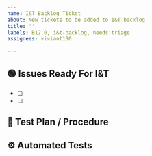 ```yaml
---
name: I&T Backlog Ticket
about: New tickets to be added to I&T backlog
title: ''
labels: B12.0, i&t-backlog, needs:triage
assignees: viviant100

---
```


<!-- TO BE COMPLETED BY DEV TEAM -->

## 🟢 Issues Ready For I&T
<!-- Add parent themes or epics that should be added to the I&T backlog to begin testing -->
- [ ] 
- [ ] 

<!-- TO BE COMPLETED BY I&T TEAM -->

## 📜 Test Plan / Procedure
<!-- Link to test plan and/or procedure below, if applicable -->


## ⚙️ Automated Tests
<!-- Link to automated tests, if applicable -->
